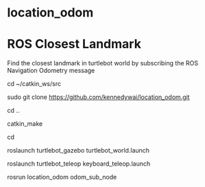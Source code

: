 # location_odom
# ROS Closest Landmark

Find the closest landmark in turtlebot world by subscribing the ROS Navigation Odometry message

cd ~/catkin_ws/src

sudo git clone https://github.com/kennedywai/location_odom.git

cd ..
    
catkin_make

cd 

roslaunch turtlebot_gazebo turtlebot_world.launch

roslaunch turtlebot_teleop keyboard_teleop.launch 

rosrun location_odom odom_sub_node
